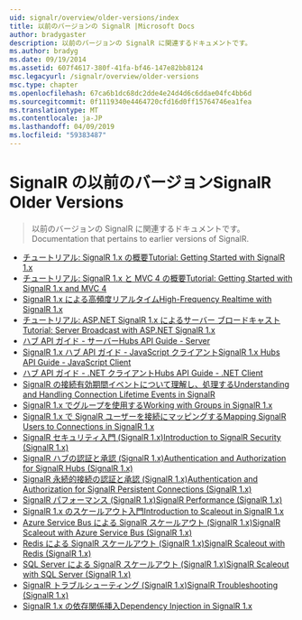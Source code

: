 ```yaml
---
uid: signalr/overview/older-versions/index
title: 以前のバージョンの SignalR |Microsoft Docs
author: bradygaster
description: 以前のバージョンの SignalR に関連するドキュメントです。
ms.author: bradyg
ms.date: 09/19/2014
ms.assetid: 607f4617-380f-41fa-bf46-147e82bb8124
msc.legacyurl: /signalr/overview/older-versions
msc.type: chapter
ms.openlocfilehash: 67ca6b1dc68dc2dde4e24d4d6c6ddae04fc4bb6d
ms.sourcegitcommit: 0f1119340e4464720cfd16d0ff15764746ea1fea
ms.translationtype: MT
ms.contentlocale: ja-JP
ms.lasthandoff: 04/09/2019
ms.locfileid: "59383487"
---
```

# <a name="signalr-older-versions"></a><span data-ttu-id="b2b16-103">SignalR の以前のバージョン</span><span class="sxs-lookup"><span data-stu-id="b2b16-103">SignalR Older Versions</span></span>

> <span data-ttu-id="b2b16-104">以前のバージョンの SignalR に関連するドキュメントです。</span><span class="sxs-lookup"><span data-stu-id="b2b16-104">Documentation that pertains to earlier versions of SignalR.</span></span>


- [<span data-ttu-id="b2b16-105">チュートリアル: SignalR 1.x の概要</span><span class="sxs-lookup"><span data-stu-id="b2b16-105">Tutorial: Getting Started with SignalR 1.x</span></span>](tutorial-getting-started-with-signalr.md)
- [<span data-ttu-id="b2b16-106">チュートリアル: SignalR 1.x と MVC 4 の概要</span><span class="sxs-lookup"><span data-stu-id="b2b16-106">Tutorial: Getting Started with SignalR 1.x and MVC 4</span></span>](tutorial-getting-started-with-signalr-and-mvc-4.md)
- [<span data-ttu-id="b2b16-107">SignalR 1.x による高頻度リアルタイム</span><span class="sxs-lookup"><span data-stu-id="b2b16-107">High-Frequency Realtime with SignalR 1.x</span></span>](tutorial-high-frequency-realtime-with-signalr.md)
- [<span data-ttu-id="b2b16-108">チュートリアル: ASP.NET SignalR 1.x によるサーバー ブロードキャスト</span><span class="sxs-lookup"><span data-stu-id="b2b16-108">Tutorial: Server Broadcast with ASP.NET SignalR 1.x</span></span>](tutorial-server-broadcast-with-aspnet-signalr.md)
- [<span data-ttu-id="b2b16-109">ハブ API ガイド - サーバー</span><span class="sxs-lookup"><span data-stu-id="b2b16-109">Hubs API Guide - Server</span></span>](signalr-1x-hubs-api-guide-server.md)
- [<span data-ttu-id="b2b16-110">SignalR 1.x ハブ API ガイド - JavaScript クライアント</span><span class="sxs-lookup"><span data-stu-id="b2b16-110">SignalR 1.x Hubs API Guide - JavaScript Client</span></span>](signalr-1x-hubs-api-guide-javascript-client.md)
- [<span data-ttu-id="b2b16-111">ハブ API ガイド - .NET クライアント</span><span class="sxs-lookup"><span data-stu-id="b2b16-111">Hubs API Guide - .NET Client</span></span>](signalr-1x-hubs-api-guide-net-client.md)
- [<span data-ttu-id="b2b16-112">SignalR の接続有効期間イベントについて理解し、処理する</span><span class="sxs-lookup"><span data-stu-id="b2b16-112">Understanding and Handling Connection Lifetime Events in SignalR</span></span>](handling-connection-lifetime-events.md)
- [<span data-ttu-id="b2b16-113">SignalR 1.x でグループを使用する</span><span class="sxs-lookup"><span data-stu-id="b2b16-113">Working with Groups in SignalR 1.x</span></span>](working-with-groups.md)
- [<span data-ttu-id="b2b16-114">SignalR 1.x で SignalR ユーザーを接続にマッピングする</span><span class="sxs-lookup"><span data-stu-id="b2b16-114">Mapping SignalR Users to Connections in SignalR 1.x</span></span>](mapping-users-to-connections.md)
- [<span data-ttu-id="b2b16-115">SignalR セキュリティ入門 (SignalR 1.x)</span><span class="sxs-lookup"><span data-stu-id="b2b16-115">Introduction to SignalR Security (SignalR 1.x)</span></span>](introduction-to-security.md)
- [<span data-ttu-id="b2b16-116">SignalR ハブの認証と承認 (SignalR 1.x)</span><span class="sxs-lookup"><span data-stu-id="b2b16-116">Authentication and Authorization for SignalR Hubs (SignalR 1.x)</span></span>](hub-authorization.md)
- [<span data-ttu-id="b2b16-117">SignalR 永続的接続の認証と承認 (SignalR 1.x)</span><span class="sxs-lookup"><span data-stu-id="b2b16-117">Authentication and Authorization for SignalR Persistent Connections (SignalR 1.x)</span></span>](persistent-connection-authorization.md)
- [<span data-ttu-id="b2b16-118">SignalR パフォーマンス (SignalR 1.x)</span><span class="sxs-lookup"><span data-stu-id="b2b16-118">SignalR Performance (SignalR 1.x)</span></span>](signalr-performance.md)
- [<span data-ttu-id="b2b16-119">SignalR 1.x のスケールアウト入門</span><span class="sxs-lookup"><span data-stu-id="b2b16-119">Introduction to Scaleout in SignalR 1.x</span></span>](scaleout-in-signalr.md)
- [<span data-ttu-id="b2b16-120">Azure Service Bus による SignalR スケールアウト (SignalR 1.x)</span><span class="sxs-lookup"><span data-stu-id="b2b16-120">SignalR Scaleout with Azure Service Bus (SignalR 1.x)</span></span>](scaleout-with-windows-azure-service-bus.md)
- [<span data-ttu-id="b2b16-121">Redis による SignalR スケールアウト (SignalR 1.x)</span><span class="sxs-lookup"><span data-stu-id="b2b16-121">SignalR Scaleout with Redis (SignalR 1.x)</span></span>](scaleout-with-redis.md)
- [<span data-ttu-id="b2b16-122">SQL Server による SignalR スケールアウト (SignalR 1.x)</span><span class="sxs-lookup"><span data-stu-id="b2b16-122">SignalR Scaleout with SQL Server (SignalR 1.x)</span></span>](scaleout-with-sql-server.md)
- [<span data-ttu-id="b2b16-123">SignalR トラブルシューティング (SignalR 1.x)</span><span class="sxs-lookup"><span data-stu-id="b2b16-123">SignalR Troubleshooting (SignalR 1.x)</span></span>](troubleshooting.md)
- [<span data-ttu-id="b2b16-124">SignalR 1.x の依存関係挿入</span><span class="sxs-lookup"><span data-stu-id="b2b16-124">Dependency Injection in SignalR 1.x</span></span>](dependency-injection.md)
